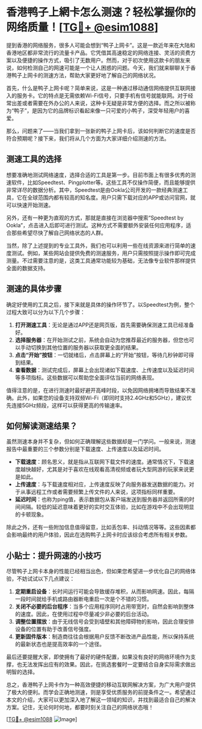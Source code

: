# 香港鸭子上網卡怎么测速？轻松掌握你的网络质量！[[TG💪+ @esim1088](https://t.me/s/esim1088)]

提到香港的网络服务，很多人可能会想到“鸭子上网卡”。这是一款近年来在大陆和香港地区都非常流行的流量卡产品。它凭借其高速稳定的网络连接、灵活的资费方案以及便捷的操作方式，吸引了无数用户。然而，对于初次使用这款卡的朋友来说，如何检测自己的网速可能是一个让人困惑的问题。今天，我们就来聊聊关于香港鸭子上网卡的测速方法，帮助大家更好地了解自己的网络状况。

首先，什么是鸭子上网卡呢？简单来说，这是一种通过移动通信网络提供互联网接入的服务卡。它的特点是无需依赖Wi-Fi信号，只要手机有信号就能联网。对于经常出差或者需要在外办公的人来说，这种卡无疑是非常方便的选择。而之所以被称为“鸭子”，是因为它的品牌标识看起来像一只可爱的小鸭子，深受年轻用户的喜爱。

那么，问题来了——当我们拿到一张新的鸭子上网卡后，该如何判断它的速度是否符合预期呢？接下来，我们将从几个方面为大家详细介绍测速的方法。

## 测速工具的选择

想要准确地测试网络速度，选择合适的工具是第一步。目前市面上有很多优秀的测速软件，比如Speedtest、Pingplotter等。这些工具不仅操作简便，而且能够提供非常详尽的数据分析。其中，Speedtest是由Ookla公司开发的一款经典测速工具，它在全球范围内都有较高的知名度。用户只需下载对应的APP或访问官网，就可以快速开始测速。

另外，还有一种更为直观的方式，那就是直接在浏览器中搜索“Speedtest by Ookla”，点击进入后即可进行测试。这种方式不需要额外安装任何应用程序，适合那些希望尽快了解自己网络状态的人群。

当然，除了上述提到的专业工具外，我们也可以利用一些在线资源来进行简单的速度测试。例如，某些网站会提供免费的测速服务，用户只需按照提示操作即可完成测量。不过需要注意的是，这类工具通常功能较为基础，无法像专业软件那样提供全面的数据支持。

## 测速的具体步骤

确定好使用的工具之后，接下来就是具体的操作环节了。以Speedtest为例，整个过程大致可以分为以下几个步骤：

1. **打开测速工具**：无论是通过APP还是网页版，首先需要确保测速工具已经准备好。
2. **选择服务器**：在开始测试之前，系统会自动为您推荐最近的服务器，但您也可以手动切换到其他位置的服务器以获取更全面的结果。
3. **点击“开始”按钮**：一切就绪后，点击屏幕上的“开始”按钮，等待几秒钟即可得到结果。
4. **查看数据**：测试完成后，屏幕上会出现诸如下载速度、上传速度以及延迟时间等多项指标。这些数据可以帮助您全面评估当前的网络表现。

值得注意的是，在进行测速时最好避开高峰时段，以免因网络拥堵而导致结果不准确。此外，如果您的设备支持双频Wi-Fi（即同时支持2.4GHz和5GHz），建议优先连接5GHz频段，这样可以获得更高的传输速率。

## 如何解读测速结果？

虽然测速本身并不复杂，但如何正确理解这些数据却是一门学问。一般来说，测速报告中最重要的三个参数分别是下载速度、上传速度以及延迟时间。

- **下载速度**：顾名思义，就是指从互联网下载文件的速度。通常情况下，下载速度越快越好，尤其是对于喜欢在线观看高清视频或者玩大型网游的玩家来说更是如此。
- **上传速度**：与下载速度相对应，上传速度反映了向服务器发送数据的能力。对于从事远程工作或者需要频繁上传文件的人来说，这项指标同样重要。
- **延迟时间**：也称为ping值，表示数据包从客户端发送到服务器并返回所需的时间间隔。较低的延迟意味着更好的实时交互体验，比如在游戏中不会出现明显的卡顿现象。

除此之外，还有一些附加信息值得留意，比如丢包率、抖动情况等等。这些因素都会影响最终的用户体验，因此在选购鸭子上网卡时应该综合考虑所有相关参数。

## 小贴士：提升网速的小技巧

尽管鸭子上网卡本身的性能已经相当出色，但如果您希望进一步优化自己的网络体验，不妨试试以下几点建议：

1. **定期重启设备**：长时间运行可能会导致缓存堆积，从而影响网速。因此，每隔一段时间就给手机或路由器断电重启一次是个不错的习惯。
2. **关闭不必要的后台程序**：当多个应用程序同时占用带宽时，自然会影响到整体的速度。因此，在使用过程中尽量减少非必要的后台活动。
3. **调整位置摆放**：由于无线信号会受到墙壁和其他障碍物的影响，因此合理安排设备的位置有助于改善信号强度。
4. **更新固件版本**：制造商往往会根据用户反馈不断改进产品性能，所以保持系统的最新状态也是提高效率的一个途径。

最后还要提醒大家，即使拥有了最好的硬件配置，如果没有良好的网络环境作为支撑，也无法发挥出应有的效果。因此，在挑选套餐时一定要结合自身实际需求做出明智的选择。

总之，香港鸭子上网卡作为一种高效便捷的移动互联网解决方案，为广大用户提供了极大的便利。而学会正确地测速，则是享受优质服务的前提条件之一。希望通过本文的介绍，大家可以更加深入地了解这一领域的知识，并找到最适合自己的解决方案。记住，无论何时何地，都要时刻关注自己的网络状态哦！

[[TG💪+ @esim1088](https://t.me/s/esim1088) ![Image](https://i.postimg.cc/4NQfJmqS/Snipaste-2025-05-13-00-14-12.png)]